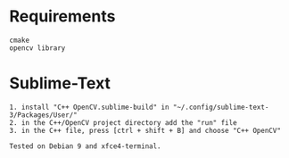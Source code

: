 # Requirements

    cmake
    opencv library

# Sublime-Text
	
	1. install "C++ OpenCV.sublime-build" in "~/.config/sublime-text-3/Packages/User/"
	2. in the C++/OpenCV project directory add the "run" file
	3. in the C++ file, press [ctrl + shift + B] and choose "C++ OpenCV"

	Tested on Debian 9 and xfce4-terminal.